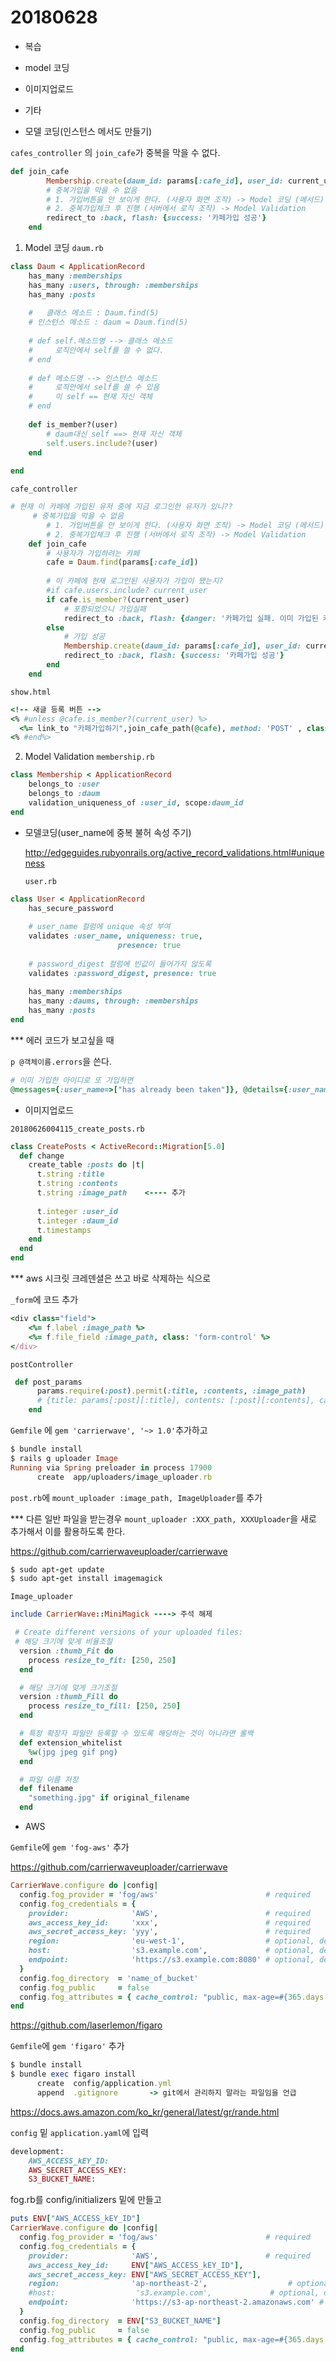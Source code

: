 # 20180628

- 복습
- model 코딩
- 이미지업로드
- 기타



- 모델 코딩(인스턴스 메서도 만들기)

`cafes_controller` 의 `join_cafe`가 중복을 막을  수 없다.

``` ruby
def join_cafe
        Membership.create(daum_id: params[:cafe_id], user_id: current_user.id)
        # 중복가입을 막을 수 없음
        # 1. 가입버튼을 안 보이게 한다. (사용자 화면 조작) -> Model 코딩 (메서드)
        # 2. 중복가입체크 후 진행 (서버에서 로직 조작) -> Model Validation
        redirect_to :back, flash: {success: '카페가입 성공'}
    end
```

1. Model 코딩 `daum.rb`

``` ruby
class Daum < ApplicationRecord
    has_many :memberships
    has_many :users, through: :memberships
    has_many :posts
    
    #   클래스 메소드 : Daum.find(5)
    # 인스턴스 메소드 : daum = Daum.find(5)
    
    # def self.메소드명 --> 클래스 메소드
    #     로직안에서 self를 쓸 수 없다.
    # end
    
    # def 메소드명 --> 인스턴스 메소드
    #     로직안에서 self를 쓸 수 있음
    #     이 self == 현재 자신 객체
    # end    
    
    def is_member?(user)
        # daum대신 self ==> 현재 자신 객체
        self.users.include?(user)
    end
   
end
```

`cafe_controller`

```ruby
# 현재 이 카페에 가입된 유저 중에 지금 로그인한 유저가 있니??
     # 중복가입을 막을 수 없음
        # 1. 가입버튼을 안 보이게 한다. (사용자 화면 조작) -> Model 코딩 (메서드)
        # 2. 중복가입체크 후 진행 (서버에서 로직 조작) -> Model Validation
    def join_cafe
        # 사용자가 가입하려는 카페
        cafe = Daum.find(params[:cafe_id])
        
        # 이 카페에 현재 로그인된 사용자가 가입이 됐는지? 
        #if cafe.users.include? current_user
        if cafe.is_member?(current_user)
            # 포함되었으니 가입실패
            redirect_to :back, flash: {danger: '카페가입 실패. 이미 가입된 카페입니다.'}
        else
            # 가입 성공
            Membership.create(daum_id: params[:cafe_id], user_id: current_user.id)
            redirect_to :back, flash: {success: '카페가입 성공'}
        end    
    end
```

`show.html`

``` ruby
<!-- 새글 등록 버튼 -->
<% #unless @cafe.is_member?(current_user) %>
  <%= link_to "카페가입하기",join_cafe_path(@cafe), method: 'POST' , class: "btn btn-primary" %>
<% #end%>
```



2. Model Validation `membership.rb`

``` ruby
class Membership < ApplicationRecord
    belongs_to :user
    belongs_to :daum
    validation_uniqueness_of :user_id, scope:daum_id
end
```



- 모델코딩(user_name에 중복 불허 속성 주기)

  http://edgeguides.rubyonrails.org/active_record_validations.html#uniqueness

  `user.rb`

``` ruby
class User < ApplicationRecord
    has_secure_password
    
    # user_name 컬럼에 unique 속성 부여
    validates :user_name, uniqueness: true,
    					presence: true
    
    # password_digest 컬럼에 빈값이 들어가지 않도록
    validates :password_digest, presence: true
    
    has_many :memberships
    has_many :daums, through: :memberships
    has_many :posts
end
```

*** 에러 코드가 보고싶을 때

`p @객체이름.errors`을 쓴다.

``` ruby
# 이미 가입한 아이디로 또 가입하면 
@messages={:user_name=>["has already been taken"]}, @details={:user_name=>[{:error=>:taken, :value=>"test12"}]}>
```



- 이미지업로드

`20180626004115_create_posts.rb`

``` ruby
class CreatePosts < ActiveRecord::Migration[5.0]
  def change
    create_table :posts do |t|
      t.string :title
      t.string :contents
      t.string :image_path    <---- 추가
      
      t.integer :user_id
      t.integer :daum_id
      t.timestamps
    end
  end
end
```

*** aws 시크릿 크레덴셜은 쓰고 바로 삭제하는 식으로

`_form`에 코드 추가

``` ruby
<div class="field">
    <%= f.label :image_path %>
    <%= f.file_field :image_path, class: 'form-control' %>
</div>
```

`postController`

``` ruby
 def post_params
      params.require(:post).permit(:title, :contents, :image_path)
      # {title: params[:post][:title], contents: [:post][:contents], cafe_id: [:post][:cafe_id]} 
    end
```

`Gemfile` 에 `gem 'carrierwave', '~> 1.0'`추가하고

```ruby
$ bundle install
$ rails g uploader Image
Running via Spring preloader in process 17900
      create  app/uploaders/image_uploader.rb
```

`post.rb`에 `mount_uploader :image_path, ImageUploader`를 추가

***  다른 일반 파일을 받는경우 `mount_uploader :XXX_path, XXXUploader`을 새로 추가해서 이를 활용하도록 한다.

https://github.com/carrierwaveuploader/carrierwave

``` ruby
$ sudo apt-get update
$ sudo apt-get install imagemagick
```

`Image_uploader`

``` ruby
include CarrierWave::MiniMagick ----> 주석 해제

 # Create different versions of your uploaded files:
 # 해당 크기에 맞게 비율조절
  version :thumb_Fit do
    process resize_to_fit: [250, 250]
  end

  # 해당 크기에 맞게 크기조절
  version :thumb_Fill do
    process resize_to_fill: [250, 250]
  end

  # 특정 확장자 파일만 등록할 수 있도록 해당하는 것이 아니라면 롤백 
  def extension_whitelist
    %w(jpg jpeg gif png)
  end

  # 파일 이름 저장
  def filename
    "something.jpg" if original_filename
  end
```



- AWS

`Gemfile`에 `gem 'fog-aws'` 추가

https://github.com/carrierwaveuploader/carrierwave

``` ruby
CarrierWave.configure do |config|
  config.fog_provider = 'fog/aws'                        # required
  config.fog_credentials = {
    provider:              'AWS',                        # required
    aws_access_key_id:     'xxx',                        # required
    aws_secret_access_key: 'yyy',                        # required
    region:                'eu-west-1',                  # optional, defaults to 'us-east-1'
    host:                  's3.example.com',             # optional, defaults to nil
    endpoint:              'https://s3.example.com:8080' # optional, defaults to nil
  }
  config.fog_directory  = 'name_of_bucket'                                      # required
  config.fog_public     = false                                                 # optional, defaults to true
  config.fog_attributes = { cache_control: "public, max-age=#{365.days.to_i}" } # optional, defaults to {}
end
```



https://github.com/laserlemon/figaro

`Gemfile`에 `gem 'figaro'` 추가

``` ruby
$ bundle install
$ bundle exec figaro install
      create  config/application.yml
      append  .gitignore       -> git에서 관리하지 말라는 파일임을 언급
```



https://docs.aws.amazon.com/ko_kr/general/latest/gr/rande.html

`config` 밑 `application.yaml`에 입력

```ruby
development:
    AWS_ACCESS_kEY_ID: 
    AWS_SECRET_ACCESS_KEY: 
    S3_BUCKET_NAME:
```

fog.rb를 config/initializers 밑에 만들고

``` ruby
puts ENV["AWS_ACCESS_kEY_ID"]
CarrierWave.configure do |config|
  config.fog_provider = 'fog/aws'                        # required
  config.fog_credentials = {
    provider:              'AWS',                        # required
    aws_access_key_id:     ENV["AWS_ACCESS_kEY_ID"],                        # required
    aws_secret_access_key: ENV["AWS_SECRET_ACCESS_KEY"],                        # required
    region:                'ap-northeast-2',                  # optional, defaults to 'us-east-1'
    #host:                  's3.example.com',             # optional, defaults to nil
    endpoint:              'https://s3-ap-northeast-2.amazonaws.com' # optional, defaults to nil
  }
  config.fog_directory  = ENV["S3_BUCKET_NAME"]                                      # required
  config.fog_public     = false                                                 # optional, defaults to true
  config.fog_attributes = { cache_control: "public, max-age=#{365.days.to_i}" } # optional, defaults to {}
end
```
